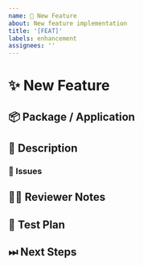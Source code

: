 ```yaml
---
name: 🙋 New Feature
about: New feature implementation
title: '[FEAT]'
labels: enhancement
assignees: ''
---
```


<!---
Thanks for filing a pull request 😄 ! Before you submit, please check open/closed issues since someone might have pushed the same thing before!
-->

# ✨ New Feature

<!--- Provide a general summary of the new feature here -->

## 📦 Package / Application

<!-- In what package(s) or application(s) would you like to add your feature request? -->
<!-- [e.g.: @furystack/core ] -->

## 📖 Description

<!---
Provide some background and a description of your work
-->

### 🎫 Issues

<!---
* List and link relevant issues here
-->

## 👩‍💻 Reviewer Notes

<!---
Provide some notes for reviewers to help them to give you targeted feedback
-->

## 📑 Test Plan

<!---
Please provide a summary of the tests affected by this work and any unique strategies employed in testing the feature
-->

## ⏭ Next Steps

<!---
If there is relevant follow-up work to this PR, please list any existing issues or provide brief descriptions of what you would like to do next
-->
